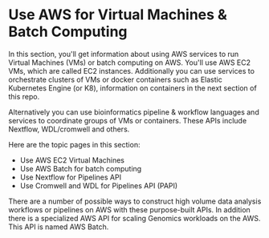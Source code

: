# Use AWS for Virtual Machines & Batch Computing

In this section, you'll get information about using AWS services to run Virtual Machines (VMs) or batch computing on AWS.  You'll use AWS EC2 VMs, which are called EC2 instances.  Additionally you can use services to orchestrate clusters of VMs or docker containers such as Elastic Kubernetes Engine (or K8), information on containers in the next section of this repo. 

Alternatively you can use bioinformatics pipeline & workflow languages and services to coordinate groups of VMs or containers.  These APIs include Nextflow, WDL/cromwell and others.

Here are the topic pages in this section:

- Use AWS EC2 Virtual Machines
- Use AWS Batch for batch computing
- Use Nextflow for Pipelines API
- Use Cromwell and WDL for Pipelines API (PAPI)

There are a number of possible ways to construct high volume data analysis workflows or pipelines on AWS with these purpose-built APIs.  In addition there is a specialized AWS API for scaling Genomics workloads on the AWS. This API is named AWS Batch.  


